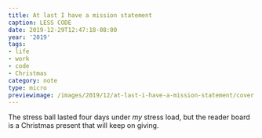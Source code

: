 ```yaml
---
title: At last I have a mission statement
caption: LESS CODE
date: 2019-12-29T12:47:18-08:00
year: '2019'
tags:
- life
- work
- code
- Christmas
category: note
type: micro
previewimage: /images/2019/12/at-last-i-have-a-mission-statement/cover.jpg
---
```


The stress ball lasted four days under _my_ stress load, but the reader board is a Christmas present that will keep on
giving.
